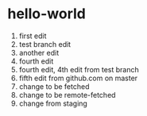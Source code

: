 # hello-world

1. first edit
2. test branch edit
3. another edit
4. fourth edit
4. fourth edit, 4th edit from test branch
5. fifth edit from github.com on master
6. change to be fetched
7. change to be remote-fetched
8. change from staging

